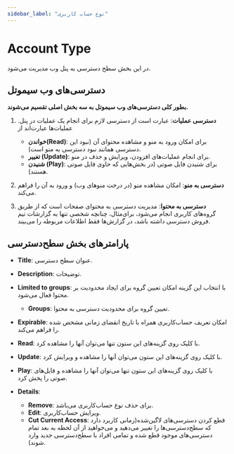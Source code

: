 ```yaml
---
sidebar_label: "نوع حساب کاربری"
---
```

<head>
  <title>نوع حساب کاربری  | مستندات سیموتل</title>
</head>

# Account Type

در این بخش سطح دسترسی به پنل وب مدیریت می‌شود.

## دسترسی‌های وب سیموتل 

**بطور کلی دسترسی‌های وب سیموتل به سه بخش اصلی تقسیم می‌شوند.**

1. **دسترسی عملیات**: عبارت است از دسترسی لازم برای انجام یک عملیات در پنل. عملیات‌‌ها عبارت‌اند از
	- **خواندن(Read)**: برای امکان ورود به منو و مشاهده محتوای آن (نبود این دسترسی همانند نبود دسترسی به منو است).
	- **تغییر (Update)**: برای انجام عملیات‌‌های افزودن، ویرایش و حذف در منو.
	- **شنیدن (Play)**: برای شنیدن فایل صوتی (در بخش‌‌هایی که حاوی فایل صوتی هستند).

2. **دسترسی به منو**: امکان مشاهده منو (در درخت منوهای وب) و ورود به آن را فراهم می‌کند.

3. **دسترسی به محتوا**: مدیریت دسترسی به محتوای صفحات است که از طریق گروه‌‌های کاربری انجام می‌شود، برای‌مثال، چنانچه شخصی تنها به گزارشات تیم فروش دسترسی داشته باشد، در گزارش‌‌ها فقط اطلاعات مربوطه را می‌بیند.

## پارامترهای بخش سطح‌دسترسی
- **Title**: عنوان سطح دسترسی.

- **Description**: توضیحات.

- **Limited to groups**: با انتخاب این گزینه امکان تعیین گروه برای ایجاد محدودیت بر محتوا فعال می‌شود.

	- **Groups**: تعیین گروه برای محدودیت دسترسی به محتوا.

- **Expirable**: امکان تعریف حساب‌کاربری همراه با تاریخ انقضای زمانی مشخص شده را فراهم می‌‌کند.

- **Read**: با کلیک روی گزینه‌‌های این ستون تنها می‌‌توان آنها را مشاهده کرد.

- **Update**: با کلیک روی گزینه‌‌های این ستون می‌‌توان آنها را مشاهده و ویرایش کرد.

- **Play**: با کلیک روی گزینه‌‌های این ستون تنها می‌‌توان آنها را مشاهده و فایل‌‌های صوتی را پخش کرد.

- **Details**:
	- **Remove**: برای حذف نوع‌ حساب‌کاربری می‌باشد.
	- **Edit**: ویرایش حساب‌کاربری.
	- **Cut Current Access**: قطع کردن دسترسی‌های لاگین‌شده(زمانی کاربرد دارد که سطح‌دسترسی‌ها را تغییر می‌دهید و می‌خواهید از آن لحظه به بعد تمام دسترسی‌های موجود قطع شده و تمامی افراد با سطح‌دسترسی جدید وارد شوند).
